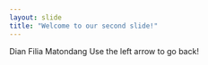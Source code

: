```yaml
---
layout: slide
title: "Welcome to our second slide!"
---
```

Dian Filia Matondang
Use the left arrow to go back!
